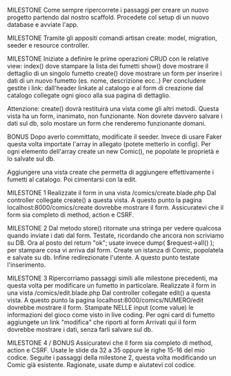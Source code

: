 
MILESTONE
Come sempre ripercorrete i passaggi per creare un nuovo progetto partendo dal nostro scaffold.
Procedete col setup di un nuovo database e avviate l'app.

MILESTONE
Tramite gli appositi comandi artisan create: model, migration, seeder e resource controller.

MILESTONE
Iniziate a definire le prime operazioni CRUD con le relative view:
index() dove stampare la lista dei fumetti
show() dove mostrare il dettaglio di un singolo fumetto
create() dove mostrare un form per inserire i dati di un nuovo fumetto (es. nome, descrizione ecc..)
Per concludere gestite i link:
dall'header linkate al catalogo e al form di creazione
dal catalogo collegate ogni gioco alla sua pagina di dettaglio.

Attenzione: create() dovrà restituirà una vista come gli altri metodi. Questa vista ha un form, inanimato, non funzionante. Non dovrete davvero salvare i dati sul db, solo mostare un form che renderemo funzionante domani. 

BONUS
Dopo averlo committato, modificate il seeder. Invece di usare Faker questa volta importate l'array in allegato (potete metterlo in config).
Per ogni elemento dell'array create un new Comic(), ne popolate le proprietà e lo salvate sul db.


Aggiungere una vista create che permetta di aggiungere effettivamente i fumetti al catalogo.
Poi cimentarsi con la edit.

MILESTONE 1
Realizzate il form in una vista /comics/create.blade.php
Dal controller collegate create() a questa vista.
A questo punto la pagina localhost:8000/comics/create dovrebbe mostrare il form.
Assicuratevi che il form sia completo di method, action e CSRF.

MILESTONE 2
Dal metodo store() ritornate una stringa per vedere qualcosa quando inviate i dati dal form. Testate, ricordando che ancora non scriviamo su DB.
Ora al posto del return "ok"; usate invece dump( $request->all() ); per stampare cosa vi arriva dal form.
Create un istanza di Comic, popolatela e salvate su db.
Infine redirezionate l'utente.
A questo punto testate l'inserimento.

MILESTONE 3
Ripercorriamo passaggi simili alle milestone precedenti, ma questa volta per modificare un fumetto in particolare.
Realizzate il form in una vista /comics/edit.blade.php
Dal controller collegate edit() a questa vista.
A questo punto la pagina localhost:8000/comics/NUMERO/edit dovrebbe mostrare il form.
Stampate NELLE input (come value) le informazioni del gioco come visto in live coding.
Per ogni card di fumetto aggiungete un link "modifica" che riporti al form
Arrivati qui il form dovrebbe mostrare i dati, senza farli salvare sul db.

MILESTONE 4 / BONUS 
Assicuratevi che il form sia completo di method, action e CSRF. Usate le slide da 32 a 35 oppure le righe 15-16 del mio codice.
Seguite i passaggi della milestone 2, questa volta modificando un Comic già esistente. Ragionate, usate dump e aiutatevi col codice.
